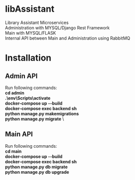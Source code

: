 # libAssistant
Library Assistant Microservices \
Administration with MYSQL/Django Rest Framework \
Main with MYSQL/FLASK \
Internal API between Main and Administration using RabbitMQ

# Installation
## Admin API
Run following commands:\
**cd admin\
.\env\Scripts\activate \
docker-compose up --build \
docker-compose exec backend sh \
python manage.py makemigrations \
python manage.py migrate** \

## Main API
Run following commands:\
**cd main\
docker-compose up --build\
docker-compose exec backend sh\
python manage.py db migrate\
python manage.py db upgrade**
